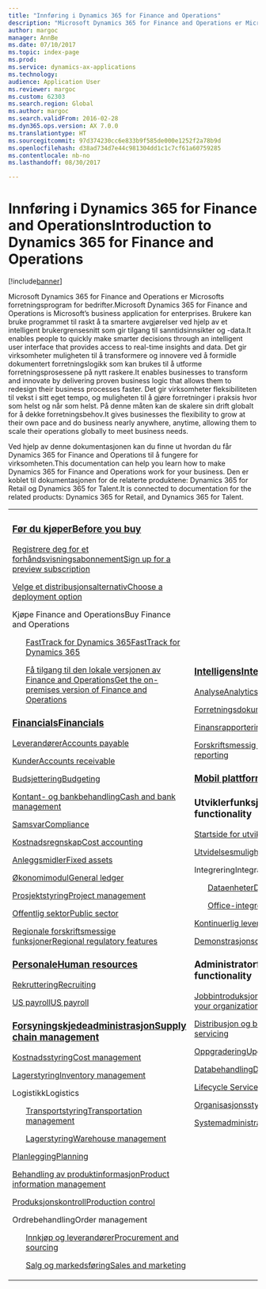 ```yaml
---
title: "Innføring i Dynamics 365 for Finance and Operations"
description: "Microsoft Dynamics 365 for Finance and Operations er Microsofts forretningsprogram for bedrifter. På denne siden finner du ut mer om og kommer i gang med å bruke produktet."
author: margoc
manager: AnnBe
ms.date: 07/10/2017
ms.topic: index-page
ms.prod: 
ms.service: dynamics-ax-applications
ms.technology: 
audience: Application User
ms.reviewer: margoc
ms.custom: 62303
ms.search.region: Global
ms.author: margoc
ms.search.validFrom: 2016-02-28
ms.dyn365.ops.version: AX 7.0.0
ms.translationtype: HT
ms.sourcegitcommit: 97d374230cc6e833b9f585de000e1252f2a78b9d
ms.openlocfilehash: d38ad734d7e44c981304dd1c1c7cf61a60759285
ms.contentlocale: nb-no
ms.lasthandoff: 08/30/2017

---
```


# <a name="introduction-to-dynamics-365-for-finance-and-operations"></a><span data-ttu-id="85340-104">Innføring i Dynamics 365 for Finance and Operations</span><span class="sxs-lookup"><span data-stu-id="85340-104">Introduction to Dynamics 365 for Finance and Operations</span></span>
[!include[banner](includes/banner.md)]

<span data-ttu-id="85340-105">Microsoft Dynamics 365 for Finance and Operations er Microsofts forretningsprogram for bedrifter.</span><span class="sxs-lookup"><span data-stu-id="85340-105">Microsoft Dynamics 365 for Finance and Operations is Microsoft’s business application for enterprises.</span></span> <span data-ttu-id="85340-106">Brukere kan bruke programmet til raskt å ta smartere avgjørelser ved hjelp av et intelligent brukergrensesnitt som gir tilgang til sanntidsinnsikter og -data.</span><span class="sxs-lookup"><span data-stu-id="85340-106">It enables people to quickly make smarter decisions through an intelligent user interface that provides access to real-time insights and data.</span></span> <span data-ttu-id="85340-107">Det gir virksomheter muligheten til å transformere og innovere ved å formidle dokumentert forretningslogikk som kan brukes til å utforme forretningsprosessene på nytt raskere.</span><span class="sxs-lookup"><span data-stu-id="85340-107">It enables businesses to transform and innovate by delivering proven business logic that allows them to redesign their business processes faster.</span></span> <span data-ttu-id="85340-108">Det gir virksomheter fleksibiliteten til vekst i sitt eget tempo, og muligheten til å gjøre forretninger i praksis hvor som helst og når som helst. På denne måten kan de skalere sin drift globalt for å dekke forretningsbehov.</span><span class="sxs-lookup"><span data-stu-id="85340-108">It gives businesses the flexibility to grow at their own pace and do business nearly anywhere, anytime, allowing them to scale their operations globally to meet business needs.</span></span> 

<span data-ttu-id="85340-109">Ved hjelp av denne dokumentasjonen kan du finne ut hvordan du får Dynamics 365 for Finance and Operations til å fungere for virksomheten.</span><span class="sxs-lookup"><span data-stu-id="85340-109">This documentation can help you learn how to make Dynamics 365 for Finance and Operations work for your business.</span></span> <span data-ttu-id="85340-110">Den er koblet til dokumentasjonen for de relaterte produktene: Dynamics 365 for Retail og Dynamics 365 for Talent.</span><span class="sxs-lookup"><span data-stu-id="85340-110">It is connected to documentation for the related products: Dynamics 365 for Retail, and Dynamics 365 for Talent.</span></span> 

<table>
<colgroup>
<col width="33%" />
<col width="33%" />
<col width="33%" />
</colgroup>
<tbody>
<tr class="odd">
<td>
<h3><span data-ttu-id="85340-111"><a href="../fin-and-ops/get-started/before-you-buy">Før du kjøper</a></span><span class="sxs-lookup"><span data-stu-id="85340-111"><a href="../fin-and-ops/get-started/before-you-buy">Before you buy</a></span></span></h3>
<p><span data-ttu-id="85340-112"><a href="../dev-itpro/dev-tools/sign-up-preview-subscription">Registrere deg for et forhåndsvisningsabonnement</a></span><span class="sxs-lookup"><span data-stu-id="85340-112"><a href="../dev-itpro/dev-tools/sign-up-preview-subscription">Sign up for a preview subscription</a></span></span></p>
 <p><span data-ttu-id="85340-113"><a href="../dev-itpro/deployment/choose-deployment-type">Velge et distribusjonsalternativ</a></span><span class="sxs-lookup"><span data-stu-id="85340-113"><a href="../dev-itpro/deployment/choose-deployment-type">Choose a deployment option</a></span></span></p>
<p><span data-ttu-id="85340-114">Kjøpe Finance and Operations</span><span class="sxs-lookup"><span data-stu-id="85340-114">Buy Finance and Operations</span></span></p>
 <ul style="list-style-type:none">
  <p><span data-ttu-id="85340-115"><a href="../fin-and-ops/get-started/fasttrack-dynamics-365-overview">FastTrack for Dynamics 365</a></span><span class="sxs-lookup"><span data-stu-id="85340-115"><a href="../fin-and-ops/get-started/fasttrack-dynamics-365-overview">FastTrack for Dynamics 365</a></span></span></p>
  <p><span data-ttu-id="85340-116"><a href="../dev-itpro/get-started/purchase-on-premises">Få tilgang til den lokale versjonen av Finance and Operations</a></span><span class="sxs-lookup"><span data-stu-id="85340-116"><a href="../dev-itpro/get-started/purchase-on-premises">Get the on-premises version of Finance and Operations</a></span></span></p></ul>

<h3><span data-ttu-id="85340-117"><a href="../financials/index">Financials</a></span><span class="sxs-lookup"><span data-stu-id="85340-117"><a href="../financials/index">Financials</a></span></span></h3>
<p><span data-ttu-id="85340-118"><a href="../financials/accounts-payable/accounts-payable">Leverandører</a></span><span class="sxs-lookup"><span data-stu-id="85340-118"><a href="../financials/accounts-payable/accounts-payable">Accounts payable</a></span></span></p>
<p><span data-ttu-id="85340-119"><a href="../financials/accounts-receivable/accounts-receivable">Kunder</a></span><span class="sxs-lookup"><span data-stu-id="85340-119"><a href="../financials/accounts-receivable/accounts-receivable">Accounts receivable</a></span></span></p>
<p><span data-ttu-id="85340-120"><a href="../financials/budgeting/budgeting-overview">Budsjettering</a></span><span class="sxs-lookup"><span data-stu-id="85340-120"><a href="../financials/budgeting/budgeting-overview">Budgeting</a></span></span></p>
<p><span data-ttu-id="85340-121"><a href="../financials/cash-bank-management/cash-bank-management">Kontant- og bankbehandling</a></span><span class="sxs-lookup"><span data-stu-id="85340-121"><a href="../financials/cash-bank-management/cash-bank-management">Cash and bank management</a></span></span></p>
<p><span data-ttu-id="85340-122"><a href="../financials/general-ledger/audit-policy-rules">Samsvar</a></span><span class="sxs-lookup"><span data-stu-id="85340-122"><a href="../financials/general-ledger/audit-policy-rules">Compliance</a></span></span></p>
<p><span data-ttu-id="85340-123"><a href="../financials/cost-accounting/cost-accounting-home-page">Kostnadsregnskap</a></span><span class="sxs-lookup"><span data-stu-id="85340-123"><a href="../financials/cost-accounting/cost-accounting-home-page">Cost accounting</a></span></span></p>
<p><span data-ttu-id="85340-124"><a href="../financials/fixed-assets/fixed-assets">Anleggsmidler</a></span><span class="sxs-lookup"><span data-stu-id="85340-124"><a href="../financials/fixed-assets/fixed-assets">Fixed assets</a></span></span></p>
<p><span data-ttu-id="85340-125"><a href="../financials/general-ledger/general-ledger">Økonomimodul</a></span><span class="sxs-lookup"><span data-stu-id="85340-125"><a href="../financials/general-ledger/general-ledger">General ledger</a></span></span></p>
<p><span data-ttu-id="85340-126"><a href="../financials/project-management/overview-project-management-accounting">Prosjektstyring</a></span><span class="sxs-lookup"><span data-stu-id="85340-126"><a href="../financials/project-management/overview-project-management-accounting">Project management</a></span></span></p>
<p><span data-ttu-id="85340-127"><a href="../financials/public-sector/public-sector-functionality">Offentlig sektor</a></span><span class="sxs-lookup"><span data-stu-id="85340-127"><a href="../financials/public-sector/public-sector-functionality">Public sector</a></span></span></p>
<p><span data-ttu-id="85340-128"><a href="../dev-itpro/lcs-solutions/country-region">Regionale forskriftsmessige funksjoner</a></span><span class="sxs-lookup"><span data-stu-id="85340-128"><a href="../dev-itpro/lcs-solutions/country-region">Regional regulatory features</a></span></span></p>

<H3><span data-ttu-id="85340-129"><a href="hr/hr-landing-page">Personale</a></span><span class="sxs-lookup"><span data-stu-id="85340-129"><a href="hr/hr-landing-page">Human resources</a></span></span></h3>
<p><span data-ttu-id="85340-130"><a href="hr/manage-recruiting-process">Rekruttering</a></span><span class="sxs-lookup"><span data-stu-id="85340-130"><a href="hr/manage-recruiting-process">Recruiting</a></span></span></p>
<p><span data-ttu-id="85340-131"><a href="hr/localizations/noam-usa-payroll">US payroll</a></span><span class="sxs-lookup"><span data-stu-id="85340-131"><a href="hr/localizations/noam-usa-payroll">US payroll</a></span></span></p>

<h3><span data-ttu-id="85340-132"><a href="../supply-chain/index">Forsyningskjedeadministrasjon</a></span><span class="sxs-lookup"><span data-stu-id="85340-132"><a href="../supply-chain/index">Supply chain management</a></span></span></h3>
<p><span data-ttu-id="85340-133"><a href="../supply-chain/cost-management/costing-sheets">Kostnadsstyring</a></span><span class="sxs-lookup"><span data-stu-id="85340-133"><a href="../supply-chain/cost-management/costing-sheets">Cost management</a></span></span></p>
<p><span data-ttu-id="85340-134"><a href="../supply-chain/inventory/inventory-locations">Lagerstyring</a></span><span class="sxs-lookup"><span data-stu-id="85340-134"><a href="../supply-chain/inventory/inventory-locations">Inventory management</a></span></span></p>
<p><span data-ttu-id="85340-135">Logistikk</span><span class="sxs-lookup"><span data-stu-id="85340-135">Logistics</span></span></p>
<ul style="list-style-type:none">
<p><span data-ttu-id="85340-136"><a href="../supply-chain/transportation/transportation-management-overview">Transportstyring</a></span><span class="sxs-lookup"><span data-stu-id="85340-136"><a href="../supply-chain/transportation/transportation-management-overview">Transportation management</a></span></span></p>
<p><span data-ttu-id="85340-137"><a href="../supply-chain/warehousing/warehouse-configuration">Lagerstyring</a></span><span class="sxs-lookup"><span data-stu-id="85340-137"><a href="../supply-chain/warehousing/warehouse-configuration">Warehouse management</a></span></span></p></ul>
<p><span data-ttu-id="85340-138"><a href="../supply-chain/master-planning/master-plans">Planlegging</a></span><span class="sxs-lookup"><span data-stu-id="85340-138"><a href="../supply-chain/master-planning/master-plans">Planning</a></span></span></p>
<p><span data-ttu-id="85340-139"><a href="../supply-chain/pim/product-information">Behandling av produktinformasjon</a></span><span class="sxs-lookup"><span data-stu-id="85340-139"><a href="../supply-chain/pim/product-information">Product information management</a></span></span></p>
<p><span data-ttu-id="85340-140"><a href="../supply-chain/production-control/create-production-orders">Produksjonskontroll</a></span><span class="sxs-lookup"><span data-stu-id="85340-140"><a href="../supply-chain/production-control/create-production-orders">Production control</a></span></span></p>
<p><span data-ttu-id="85340-141">Ordrebehandling</span><span class="sxs-lookup"><span data-stu-id="85340-141">Order management</span></span></p>
  <ul style="list-style-type:none">
  <p><span data-ttu-id="85340-142"><a href="../supply-chain/procurement/procurement-sourcing-overview">Innkjøp og leverandører</a></span><span class="sxs-lookup"><span data-stu-id="85340-142"><a href="../supply-chain/procurement/procurement-sourcing-overview">Procurement and sourcing</a></span></span></p>
  <p><span data-ttu-id="85340-143"><a href="../supply-chain/sales-marketing/overview-sales-marketing">Salg og markedsføring</a></span><span class="sxs-lookup"><span data-stu-id="85340-143"><a href="../supply-chain/sales-marketing/overview-sales-marketing">Sales and marketing</a></span></span></p></ul>
</td>
<td>
<h3><span data-ttu-id="85340-144"><a href="../dev-itpro/analytics/information-access-reporting">Intelligens</a></span><span class="sxs-lookup"><span data-stu-id="85340-144"><a href="../dev-itpro/analytics/information-access-reporting">Intelligence</a></span></span></h3>
<p><span data-ttu-id="85340-145"><a href="../dev-itpro/analytics/analytics">Analyse</a></span><span class="sxs-lookup"><span data-stu-id="85340-145"><a href="../dev-itpro/analytics/analytics">Analytics</a></span></span></p>
 <p><span data-ttu-id="85340-146"><a href="../dev-itpro/analytics/document-reporting-services">Forretningsdokumenter</a></span><span class="sxs-lookup"><span data-stu-id="85340-146"><a href="../dev-itpro/analytics/document-reporting-services">Business documents</a></span></span></p>
<p><span data-ttu-id="85340-147"><a href="../dev-itpro/analytics/financial-reporting-intro">Finansrapportering</a></span><span class="sxs-lookup"><span data-stu-id="85340-147"><a href="../dev-itpro/analytics/financial-reporting-intro">Financial reporting</a></span></span></p>
<p><span data-ttu-id="85340-148"><a href="../dev-itpro/analytics/general-electronic-reporting">Forskriftsmessig rapportering</a></span><span class="sxs-lookup"><span data-stu-id="85340-148"><a href="../dev-itpro/analytics/general-electronic-reporting">Regulatory reporting</a></span></span></p>

<h3><span data-ttu-id="85340-149"><a href="../dev-itpro/mobile-apps/platform/mobile-platform-home-page">Mobil plattform</a></span><span class="sxs-lookup"><span data-stu-id="85340-149"><a href="../dev-itpro/mobile-apps/platform/mobile-platform-home-page">Mobile platform</a></span></span></h3>

<h3><span data-ttu-id="85340-150">Utviklerfunksjonalitet</span><span class="sxs-lookup"><span data-stu-id="85340-150">Developer functionality</span></span></h3>
<p><span data-ttu-id="85340-151"><a href="../dev-itpro/dev-tools/developer-home-page">Startside for utvikler</a></span><span class="sxs-lookup"><span data-stu-id="85340-151"><a href="../dev-itpro/dev-tools/developer-home-page">Developer home page</a></span></span></p>
<p><span data-ttu-id="85340-152"><a href="../dev-itpro/extensibility/extensibility-home-page">Utvidelsesmuligheter</a></span><span class="sxs-lookup"><span data-stu-id="85340-152"><a href="../dev-itpro/extensibility/extensibility-home-page">Extensibility</a></span></span></p>
<p><span data-ttu-id="85340-153">Integrering</span><span class="sxs-lookup"><span data-stu-id="85340-153">Integration</span></span></p>
<ul style="list-style-type:none"><p><span data-ttu-id="85340-154"><a href="../dev-itpro/data-entities/data-entities">Dataenheter</a></span><span class="sxs-lookup"><span data-stu-id="85340-154"><a href="../dev-itpro/data-entities/data-entities">Data entities</a></span></span></p>
<p><span data-ttu-id="85340-155"><a href="../dev-itpro/office-integration/office-integration">Office-integrering</a></span><span class="sxs-lookup"><span data-stu-id="85340-155"><a href="../dev-itpro/office-integration/office-integration">Office integration</a></span></span></p></ul></p>
<p><span data-ttu-id="85340-156"><a href="../dev-itpro/dev-tools/continuous-delivery-home-page">Kontinuerlig levering</a></span><span class="sxs-lookup"><span data-stu-id="85340-156"><a href="../dev-itpro/dev-tools/continuous-delivery-home-page">Continuous delivery</a></span></span></p>
<p><span data-ttu-id="85340-157"><a href="../dev-itpro/get-started/demo-data">Demonstrasjonsdata</a></span><span class="sxs-lookup"><span data-stu-id="85340-157"><a href="../dev-itpro/get-started/demo-data">Demo data</a></span></span></p>

<h3><span data-ttu-id="85340-158">Administratorfunksjonalitet</span><span class="sxs-lookup"><span data-stu-id="85340-158">Administrator functionality</span></span></h3>
<p><span data-ttu-id="85340-159"><a href="../fin-and-ops/get-started/onboarding-home">Jobbintroduksjon for organisasjonen</a></span><span class="sxs-lookup"><span data-stu-id="85340-159"><a href="../fin-and-ops/get-started/onboarding-home">Onboarding your organization</a></span></span></p>
<p><span data-ttu-id="85340-160"><a href="../dev-itpro/deployment/deploy-demo-environment">Distribusjon og betjening</a></span><span class="sxs-lookup"><span data-stu-id="85340-160"><a href="../dev-itpro/deployment/deploy-demo-environment">Deployment and servicing</a></span></span></p>
<p><span data-ttu-id="85340-161"><a href="../dev-itpro/migration-upgrade/upgrade-home-page">Oppgradering</a></span><span class="sxs-lookup"><span data-stu-id="85340-161"><a href="../dev-itpro/migration-upgrade/upgrade-home-page">Upgrade</a></span></span></p>
<p><span data-ttu-id="85340-162"><a href="../dev-itpro/data-entities/data-management-integration-data-entity">Databehandling</a></span><span class="sxs-lookup"><span data-stu-id="85340-162"><a href="../dev-itpro/data-entities/data-management-integration-data-entity">Data management</a></span></span></p>
<p><span data-ttu-id="85340-163"><a href="../dev-itpro/lifecycle-services/lcs">Lifecycle Services</a></span><span class="sxs-lookup"><span data-stu-id="85340-163"><a href="../dev-itpro/lifecycle-services/lcs">Lifecycle Services</a></span></span></p>
<p><span data-ttu-id="85340-164"><a href="../fin-and-ops/organization-administration/organization-administration-home-page">Organisasjonsstyring</a></span><span class="sxs-lookup"><span data-stu-id="85340-164"><a href="../fin-and-ops/organization-administration/organization-administration-home-page">Organization administration</a></span></span></p>
<p><span data-ttu-id="85340-165"><a href="../dev-itpro/sysadmin/system-administration-home-page">Systemadministrasjon</a></span><span class="sxs-lookup"><span data-stu-id="85340-165"><a href="../dev-itpro/sysadmin/system-administration-home-page">System administration</a></span></span></p>
</td>
<td>
<h3><span data-ttu-id="85340-166">Relaterte produkter</span><span class="sxs-lookup"><span data-stu-id="85340-166">Related products</span></span></h3>
<h4><span data-ttu-id="85340-167"><a href="../talent/index">Dynamics 365 for Talent</a></span><span class="sxs-lookup"><span data-stu-id="85340-167"><a href="../talent/index">Dynamics 365 for Talent</a></span></span></h4>
<p><span data-ttu-id="85340-168"><a href="../talent/manage-benefit-program">Fordeler</a></span><span class="sxs-lookup"><span data-stu-id="85340-168"><a href="../talent/manage-benefit-program">Benefits</a></span></span></p>
<p><span data-ttu-id="85340-169"><a href="../talent/performance-management-overview">Utvikling og opplæring for ansatte</a></span><span class="sxs-lookup"><span data-stu-id="85340-169"><a href="../talent/performance-management-overview">Employee development and training</a></span></span></p>
<p><span data-ttu-id="85340-170"><a href="../talent/questionnaires">Spørreskjema</a></span><span class="sxs-lookup"><span data-stu-id="85340-170"><a href="../talent/questionnaires">Questionnaire</a></span></span></p>

<h4><span data-ttu-id="85340-171"><a href="../retail/index">Dynamics 365 for Retail</a></span><span class="sxs-lookup"><span data-stu-id="85340-171"><a href="../retail/index">Dynamics 365 for Retail</a></span></span></h4>
<p><span data-ttu-id="85340-172"><a href="../retail/call-center-functionality">Telefonsenter</span><span class="sxs-lookup"><span data-stu-id="85340-172"><a href="../retail/call-center-functionality">Call center</span></span></p>
<p><span data-ttu-id="85340-173"><a href="../retail/define-maintain-retail-channels">Kanaloppsett og -behandling</span><span class="sxs-lookup"><span data-stu-id="85340-173"><a href="../retail/define-maintain-retail-channels">Channel setup and management</span></span></p>
<p><span data-ttu-id="85340-174"><a href="../retail/retail-peripherals-overview">MPOS og Cloud POS</span><span class="sxs-lookup"><span data-stu-id="85340-174"><a href="../retail/retail-peripherals-overview">MPOS and Cloud POS</span></span></p>
<p><span data-ttu-id="85340-175"><a href="../retail/dev-itpro/dev-retail-home-page">Utvikling og administrasjon av Retail</span><span class="sxs-lookup"><span data-stu-id="85340-175"><a href="../retail/dev-itpro/dev-retail-home-page">Retail developer and administration</span></span></p>

</td>
</tr>

</tbody>
</table>

